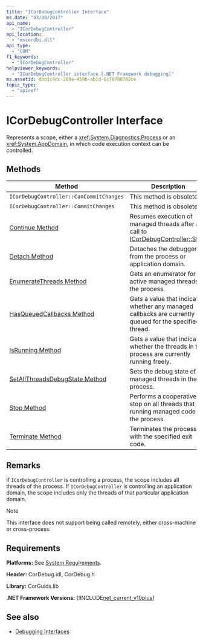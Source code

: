 ```yaml
---
title: "ICorDebugController Interface"
ms.date: "03/30/2017"
api_name: 
  - "ICorDebugController"
api_location: 
  - "mscordbi.dll"
api_type: 
  - "COM"
f1_keywords: 
  - "ICorDebugController"
helpviewer_keywords: 
  - "ICorDebugController interface [.NET Framework debugging]"
ms.assetid: dbb1c4dc-269a-459b-ab1d-6c70788782ce
topic_type: 
  - "apiref"
---
```

# ICorDebugController Interface

Represents a scope, either a <xref:System.Diagnostics.Process> or an <xref:System.AppDomain>, in which code execution context can be controlled.  
  
## Methods  
  
|Method|Description|  
|------------|-----------------|  
|`ICorDebugController::CanCommitChanges`|This method is obsolete.|  
|`ICorDebugController::CommitChanges`|This method is obsolete.|  
|[Continue Method](icordebugcontroller-continue-method.md)|Resumes execution of managed threads after a call to [ICorDebugController::Stop](icordebugcontroller-stop-method.md).|  
|[Detach Method](icordebugcontroller-detach-method.md)|Detaches the debugger from the process or application domain.|  
|[EnumerateThreads Method](icordebugcontroller-enumeratethreads-method.md)|Gets an enumerator for the active managed threads in the process.|  
|[HasQueuedCallbacks Method](icordebugcontroller-hasqueuedcallbacks-method.md)|Gets a value that indicates whether any managed callbacks are currently queued for the specified thread.|  
|[IsRunning Method](icordebugcontroller-isrunning-method.md)|Gets a value that indicates whether the threads in the process are currently running freely.|  
|[SetAllThreadsDebugState Method](icordebugcontroller-setallthreadsdebugstate-method.md)|Sets the debug state of all managed threads in the process.|  
|[Stop Method](icordebugcontroller-stop-method.md)|Performs a cooperative stop on all threads that are running managed code in the process.|  
|[Terminate Method](icordebugcontroller-terminate-method.md)|Terminates the process with the specified exit code.|  
  
## Remarks  
 If `ICorDebugController` is controlling a process, the scope includes all threads of the process. If `ICorDebugController` is controlling an application domain, the scope includes only the threads of that particular application domain.  
  
> [!NOTE]
> This interface does not support being called remotely, either cross-machine or cross-process.  
  
## Requirements  
 **Platforms:** See [System Requirements](../../get-started/system-requirements.md).  
  
 **Header:** CorDebug.idl, CorDebug.h  
  
 **Library:** CorGuids.lib  
  
 **.NET Framework Versions:** [!INCLUDE[net_current_v10plus](../../../../includes/net-current-v10plus-md.md)]  
  
## See also

- [Debugging Interfaces](debugging-interfaces.md)
